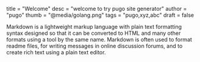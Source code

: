 
title = "Welcome"
desc = "welcome to try pugo site generator"
author = "pugo"
thumb = "@media/golang.png"
tags = "pugo,xyz,abc"
draft = false


Markdown is a lightweight markup language with plain text formatting syntax designed
so that it can be converted to HTML and many other formats using a tool by the same name.
Markdown is often used to format readme files, for writing messages in online discussion forums,
and to create rich text using a plain text editor.